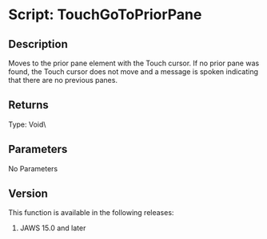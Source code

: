 # Script: TouchGoToPriorPane

## Description

Moves to the prior pane element with the Touch cursor. If no prior pane
was found, the Touch cursor does not move and a message is spoken
indicating that there are no previous panes.

## Returns

Type: Void\

## Parameters

No Parameters

## Version

This function is available in the following releases:

1.  JAWS 15.0 and later
